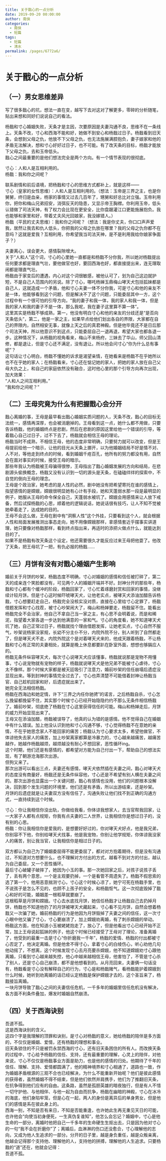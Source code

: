 ```yaml
---
title: 关于戬心的一点分析
date: 2019-09-20 00:00:00
author: 南侠
categories: 
  - 南侠
  - 短篇
tags: 
  - 短篇
  - 清水
permalink: /pages/6772a6/
---
```


# 关于戬心的一点分析

## （一）男女思维差异

写了很多戬心的坑，想法一直在变，越写下去对这对了解更多，零碎的分析随笔，贴出来想和同好们说说自己的看法。

杨戬和寸心婚姻失败，天条才是主因，次要原因是夫妻沟通不良，思维不在一条线上。天条不改，寸心和西海不能和好，她做不到安心和杨戬过日子。杨戬看到旧天条，会想到父母之仇，他放不下父母之仇，也无法施展满腔抱负，妻子娘家和他的矛盾无法解决，想和寸心好好过日子，也不可能。有了改天条的目标，杨戬才能放下父母之仇，去和玉帝低头。  
戬心之间最重要的是他们想法完全是两个方向。有一个情节表现的很彻底。

寸心：人和人是互相利用的。  
杨戬：我和你之间呢？

联系剧情和前后语境，把杨戬和寸心的思维方式都补上，就是这样——  
寸心（皇家的女性思维）：人和人是互相利用的。（想法：玉帝是三界之主，也是你舅舅，终归是血亲，杨家的事情又过去几百年了，甥舅和好总比对立强。玉帝利用你，把你和梅山兄弟招安，消弭反天的隐患，又显示帝王胸襟。你利用玉帝，低头认错做了司法天神，有了权力会比现在更安全，比你盘踞灌江口更能施展抱负。我也能够和家里和好，带着丈夫风光回娘家，我没嫁错人。）  
杨戬（平民的丈夫思维）：我和你之间呢？（想法：我是你丈夫，你口口声声爱我，居然让我去和仇人低头，你把我的父母之仇放在哪里？我的父母之仇你都不在意吗？这就是爱我？互相利用，你希望我当司法天神，是不是利用我给你娘家争面子？）

夫妻离心，误会更大，感情裂隙增大。  
关于“人和人”这个词，寸心的心里她一直都是和杨戬不分你我，所以她对杨戬提出任何要求都是理直气壮，要他做官也好，要回西海也好，都直接提出来，连无理取闹都是理直气壮。  
杨戬由于家变后的遭遇，内心对这个词很敏感，被他认可了，划为自己这边就护短，不是自己人范围内的另说。除了寸心，哪吒杨婵玉鼎梅山哮天犬包括狐妹都是自己人，这就造成一个矛盾，他和寸心夫妻一体不分你我，可是寸心和他的亲友不是一体，他能够看到这个问题，但是解决不了这个问题，只能委屈其中一方，这个过程中有一个很可怕的引导方向，“我的妻子和我一体，我的家人和我一体，但是我的家人和我的妻子不是一体，那么我呢，我在妻子这里算不算一体”。  
这里其实是杨戬不够成熟，第一，他没有明白寸心和他的亲友的分歧还是“是否向天条低头”，第二，他是一家之主，如果早点给他们划出各自的界限，大家都在自己的界限内，自然相安无事，就像上天之后的真君神殿。但是他毕竟还不是日后那个司法天神，所以他意识不到这点，只能委屈自己一退再退，希望大家也都各退一步。这种情况下，从杨戬的视角看来，梅山不来杨府，三妹去了华山，师父回山清修，都是退让，但是寸心还不满足，没有退让。所以他会问寸心“你为什么总有事呢”？  
这句话让寸心明白，杨戬不懂她的诉求是渴望亲情，在她看来是杨戬不在乎她所以也不在乎她的家人；在杨戬看来，寸心还在惦记她的家人，把她的家人放在自己父母大仇之上，和自己的家庭依然没有融合，这时他心里的那个引导方向再次出现，加大效果：  
“人和人之间互相利用。”  
   “我和你之间呢？”

## （二）王母究竟为什么有把握戬心会分开

戬心离婚的事，王母是最早看出戬心婚姻实质问题的人，天条不改，戬心的目标无法统一，感情再深厚，也会被消磨掉的。王母看到这一点，她什么都不用做，只要告诉杨戬，他的婚姻终点是悲剧，然后在悲剧的原因这里给他一个错误的引导，等着戬心自己过日子，过不下去了，杨戬就会相信王母的理论。  
杨戬当时不成熟，不相信王母，他的态度非常明确，只要努力就可以改变，但是王母提前给他一个暗示，让他的目光从天条上挪开，以为他婚姻结局不好是情不对、人不对，等他走到终点的时候，看到婚姻千疮百孔，他所有的努力都没有用，自然会在面对事实的时候，接受王母的暗示。  
那些年我认为杨戬被王母骗得很惨，王母指出了戬心婚姻发展的方向和结局，在悲剧源头偷换概念，杨戬又没有认识到一切的源头是天条，在磕磕绊绊的探索中，不自觉的倒向王母的理念。  
王母是个政治家，她考虑的是人性的必然，剧中她没有把希望寄托在谁的感情上，指望感情的是嫦娥，嫦娥很明显她有心计有手段，她和天蓬弱水那一段是最明显的例子，她服从王母的命令保全自己，天蓬弱水被坑了。嫦娥会用感情来让人放下戒备，然后试探杨戬的心思，顺着他的逻辑说话，她说话很有技巧，让人不知不觉被她牵着走了，达成她的目的。  
王母不会这么做，王母在剧中有“洞察人性”这个外挂，只要看到这个人，就会根据人性和局面发展推测出事态走向，她不用像嫦娥那样，拿感情套近乎摆事实讲道理，她只要像对杨戬那样，看到终点指出来，再适时的添把火做点什么，就能达到目的了。  
如果不是杨戬有改天条这个设定，他还需要很久才能反应过来王母把他耍了。他改了天条，把王母坑了一把，有仇必报的杨戬……

## （三）月饼有没有对戬心婚姻产生影响

婚前关于月饼的吵架，杨戬态度不明确，寸心对婚姻的感情和信任被打碎了，第二天的成亲连个笑脸都没有，可见两个人的婚姻开端并不好。封神分开的那些年，杨戬和寸心都有个缓冲的阶段，杨戬回家了，寸心忙着琢磨封赏和回家的事情，没继续计较月饼。但是寸心这时候吓唬哮天犬，让他老实点，被哮天犬添油加醋告诉杨戬，寸心想要赶走自己，杨戬完全没核实没对质，直接在心里给寸心定罪了，杨戬借题发挥和寸心找茬，被寸心吵架闹大了，梅山和杨婵要走，杨戬留不住。能看出杨戬完全不会治家，他自己不拿自己当一家之主，有心思不会明着说，而是和稀泥，指望着大家各退一步达到他满意的一家和气。寸心的角度看，她不知道哮天犬坑了她，自己正常过日子，杨戬就找个理由借题发挥，让她老实点，寸心自然不服气，吵架说杨家没家规，长幼不分主仆不分，内院外院不分，别人听到了自然都走了，但是哮天犬不走，内院外院这个是对着哮天犬来的，他成天跟着杨戬，不让杨戬和寸心有正常的夫妻相处，就算是晚上休息都要趴在卧室外面，想想也够膈应人的。  
杨戬无条件纵容哮天犬，每次寸心说哮天犬应该懂事，杨戬就说那是宠物不用懂事，寸心说宠物就有宠物的样子，杨戬就说哮天犬是他兄弟不能被寸心虐待，寸心太不像样。那个时候大家都是被天廷吸引了注意力，婚前吵架的信任崩塌后遗症没显现出来。等到封神的事情完全过去了，寸心也弄清楚不可能借着封神让杨戬当官、自己趁机回家和好，后遗症就出来了。  
她完全无法相信杨戬。  
杨戬在西海边和她定情，许下“三界之内任你驰骋”的诺言，之后杨戬自杀，寸心怎么挽留都挽留不住，其实那个时候寸心已经开始隐隐约约不那么无条件相信杨戬了。婚前吵架，彻底绝了杨戬在寸心这里获得信任的可能。梅山和杨婵走后，月饼的威力开始显现出来了。  
王母又在添油加醋，杨戬被误导了，他真的认为错的是感情。他不觉得自己在婚姻中有什么错误。加上他没认识到他和寸心沟通不够，寸心觉得杨戬不在意她的亲情，不在乎她思念家人不能回家的痛苦；杨戬认为寸心要求太多，希望他做官，不体谅他失去家人的痛苦，加上吵架离家都算是冷暴力的，寸心越来越痛苦，越痛苦越作，她越作杨戬越烦，越烦越没有耐心不想回家，恶性循环ing。  
这个时期，他们还是有感情的，都希望对方能为自己付出一下，帮助自己的想法实现，有了朝游沧海那次出游。  
但狗又来了。  
那次出游可以看出三点，夫妻还有感情，哮天犬依然插在夫妻之间，戬心对哮天犬的态度没有商量好，杨戬还是无条件纵容他，寸心还是不希望有别人横在夫妻之间的。那次出游也显露出一个关键问题，戬心有感情也没用，他们的问题根本没解决，回到那个发生问题的环境里，他们还是有矛盾，所以出游结束，还是吵架。  
月饼的后遗症就是让夫妻双方没有信任了，沟通失败让他们找不到正确的沟通方式，一直持续到这个时候。

寸心：你让我相信你没出轨，你做给我看，你体谅我想家人，去当官帮我回家，让一大家子人都有点规矩，你我有点夫妻的二人世界，让我相信你是想过日子的，没有别的心思。  
杨戬：你让我相信你是爱我的，是想要好好过的，你对哮天犬好点，他是我兄弟，你别容不下他，你别给哮天犬找事，他是我宠物，你别让他学规矩，你体谅我没家人的痛苦，别让我当官，让我相信你是相过日子的。

双方都认为自己为了婚姻委屈得不能更委屈了，都对对方抱着期待，但是没有沟通过，不知道对方想要什么，也不理解对方付出的方式，越看不到对方的付出，越认为自己委屈，又一个恶性循环。  
最后寸心破罐子破摔了，她因为小玉的事。那一次她回家之后，对孩子说孩子丢了，丢有两个意思，一个是主观要扔掉，一个是看管不周遗失了。杨戬不假思索的选了第一个，他用恶意揣测寸心，寸心这个时候心凉了，她宁可死在杨戬手里，也不说孩子是怎么不见的，也顾不上孩子的安全，和杨戬怄气。这一次彻底毁掉了戬心和好的可能，婚姻差一根稻草就要崩了。  
这根稻草是月饼和嫦娥。寸心去水底找月饼，她信任杨戬才让杨戬自己去扔掉月饼，杨戬也不知道他扔了的月饼被哮天犬藏起来，寸心看不见月饼，自然会想着杨戬又一次骗了她，婚前杨戬的行为是他因为月饼毁掉了夫妻之间的信任，这一次寸心眼中他又骗了寸心，寸心要崩溃了，加上嫦娥劝离婚，有了刺杀嫦娥的举动。  
杨戬这方面，他在知道小玉被姥姥抱走了，放心了，但是他看出寸心已经开始不正常，加上王母说起狐妹的例子，他这个时候已经接受了王母对了理论，准备离婚了，他受到的最重一击是寸心“你折磨我一千年”，杨戬的爱情、杨戬的付出都被寸心否定了，他决定离婚。但是他舍不得寸心，拿着寸心的白绫伤心，听心劝他几句他动摇了，不想离，这个时候发现寸心去月亮要杀嫦娥，他不知道嫦娥劝寸心跟他离婚，只看到寸心越来越失控，他心中越来越相信王母，他害怕了，不管是寸心杀了别人，还是寸心自己崩溃，都不是他想看到的。从月亮回来，夫妻俩一句话没有，杨戬看是寸心没有解释自己的行为，寸心是和杨戬赌气，看杨戬能护着嫦娥到什么时候，她听到劝离婚的话已经认定杨戬是保护嫦娥才去的，这个圣旨来了，杨戬接旨离婚。  
一块月饼导致了戬心之间的夫妻信任危机，一千多年的婚姻里信任危机没有解决，各方面不利条件叠加，爆发时婚姻自然崩溃。

## （四）关于西海诀别

吾道不孤。  
这是西海诀别的含义。  
这四个字是我理解的顶罪和诀别，是寸心对杨戬的意义，她给杨戬的陪伴是多方面的，不仅仅是婚姻、爱情，还有杨戬的理想和事业。  
旧天条锁住的不只是被罚永禁西海的寸心，还有旧天条困住的所有人。而改换天条的过程中，寸心给予杨戬的信任、支持，还有最重要的理解，心灵上的陪伴，对他来说，寸心不仅仅是杨戬事业方面是助力，也是他的感情的归处。他期待了千年的信任、理解、支持、爱情都圆满了，他的精神境界和寸心相通了，道路也一致，作为婚姻矛盾根源的三观不合也已经解决，为什么不能重新开始呢？他们是彼此感情的获得者，虽然婚姻不得不结束，但是他们依然并肩携手，他们为了推翻旧天条，在抗争得到他们应有的自由。这条路，虽然是孤胆英雄的暗夜独行，但是有人不惜一切守护他、与他相伴、与他一起为自由而抗争，杨戬在幽暗的神殿，寸心在冰冷的海底，他们身陷牢笼，但是心在一起，两人的身份是离异后的单身男女，但是他们的感情是系在彼此身上的。  
西海一别，不知是否有来日，不知是否能重逢，也许她此生再无重见天日的可能，也许他会“向使当初身便死，一生真伪复谁知”，他怎么会忘记？婚姻中，寸心是他生命的一部分，离婚时他把自己一千多年的生命硬生生抠出去，只是因为他对寸心的一句“我不会在折磨你”了；离婚后，血淋淋的伤口还没愈合，寸心理解他的志向，又成为他人生追求的一部分。分开的日子里，越是身负重任，越是众叛亲离，他越会记得那个支持他、理解他的人，支持他的拼搏，理解他的人生追求。只要杨戬的“道”还在，他就会记得：  
吾道不孤。
